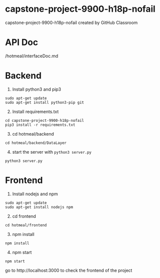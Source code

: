 # capstone-project-9900-h18p-nofail
capstone-project-9900-h18p-nofail created by GitHub Classroom

# API Doc
/hotmeal/interfaceDoc.md
# Backend
1. Install python3 and pip3
```
sudo apt-get update
sudo apt-get install python3-pip git

```
2. Install requirements.txt
```
cd capstone-project-9900-h18p-nofail
pip3 install -r requirements.txt
```
3. cd hotmeal/backend
```
cd hotmeal/backend/DataLayer
```
4. start the server with `python3 server.py `
```
python3 server.py
```

# Frontend
1. Install nodejs and npm
```
sudo apt-get update
sudo apt-get install nodejs npm
```
2. cd frontend
```
cd hotmeal/frontend
```
3. npm install
```
npm install
```
4. npm start
```
npm start
```

go to http://localhost:3000 to check the frontend of the project
